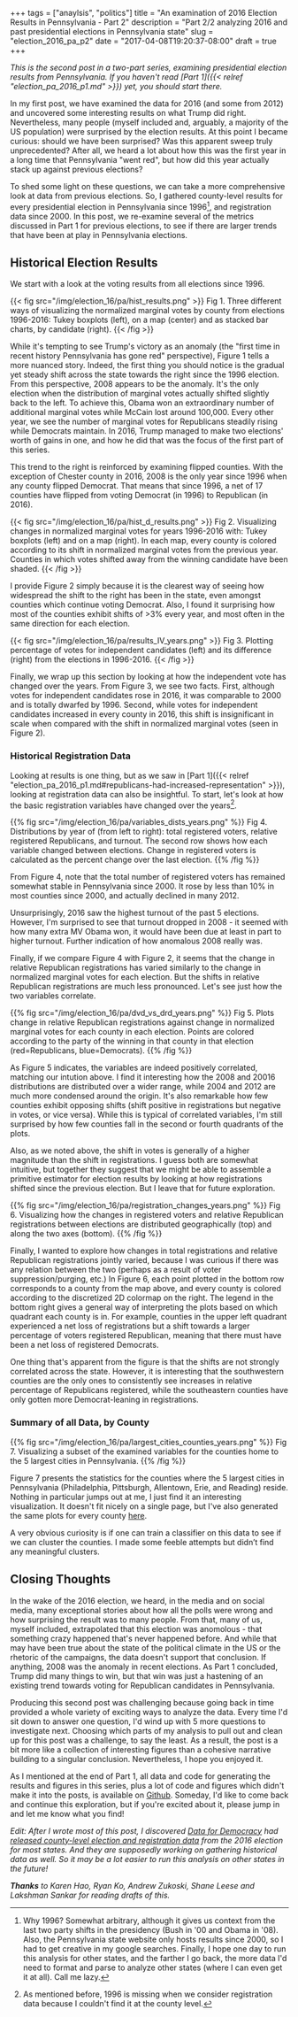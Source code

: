+++
tags = ["anaylsis", "politics"]
title = "An examination of 2016 Election Results in Pennsylvania - Part 2"
description = "Part 2/2 analyzing 2016 and past presidential elections in Pennsylvania state"
slug = "election_2016_pa_p2"
date = "2017-04-08T19:20:37-08:00"
draft = true
+++

*This is the second post in a two-part series, examining presidential election
results from Pennsylvania. If you haven't
read [Part 1]({{< relref "election_pa_2016_p1.md" >}}) yet, you should start
there.*

In my first post, we have examined the data for 2016 (and some from 2012) and
uncovered some interesting results on what Trump did right. Nevertheless, many
people (myself included and, arguably, a majority of the US population) were
surprised by the election results. At this point I became curious: should we
have been surprised? Was this apparent sweep truly unprecedented? After all, we
heard a lot about how this was the first year in a long time that Pennsylvania
"went red", but how did this year actually stack up against previous elections?

To shed some light on these questions, we can take a more comprehensive look at
data from previous elections. So, I gathered county-level results for every
presidential election in Pennsylvania since 1996[^5], and registration data
since 2000. In this post, we re-examine several of the metrics discussed in Part
1 for previous elections, to see if there are larger trends that have been at
play in Pennsylvania elections.

<!--
Unlike part 1, which had more of a direct
narrative for the data presented, this post is a bit more spread out, presenting
several disparate results I found interesting. Also, this analysis is
necessarily more open-ended, because as we look backwards, demographic and other
external trends play larger roles in the data, which I haven't accounted for, so
I'm reticent to draw any conclusions from this data alone.
!-->
## Historical Election Results

We start with a look at the voting results from all elections since 1996.

{{< fig src="/img/election_16/pa/hist_results.png" >}} Fig 1. Three different
ways of visualizing the normalized marginal votes by county from elections
1996-2016: Tukey boxplots (left), on a map (center) and as stacked bar charts,
by candidate (right). {{< /fig >}}

While it's tempting to see Trump's victory as an anomaly (the "first time in
recent history Pennsylvania has gone red" perspective), Figure 1 tells a more
nuanced story. Indeed, the first thing you should notice is the gradual yet
steady shift across the state towards the right since the 1996 election. From
this perspective, 2008 appears to be the anomaly. It's the only election when
the distribution of marginal votes actually shifted slightly back to the
left. To achieve this, Obama won an extraordinary number of additional marginal
votes while McCain lost around 100,000. Every other year, we see the number of
marginal votes for Republicans steadily rising while Democrats maintain. In
2016, Trump managed to make two elections' worth of gains in one, and how he did
that was the focus of the first part of this series.

This trend to the right is reinforced by examining flipped counties. With the
exception of Chester county in 2016, 2008 is the only year since 1996 when any
county flipped Democrat. That means that since 1996, a net of 17 counties have
flipped from voting Democrat (in 1996) to Republican (in 2016).

{{< fig src="/img/election_16/pa/hist_d_results.png" >}} Fig 2. Visualizing
changes in normalized marginal votes for years 1996-2016 with: Tukey boxplots
(left) and on a map (right). In each map, every county is colored according to
its shift in normalized marginal votes from the previous year. Counties in which
votes shifted away from the winning candidate have been shaded. {{< /fig >}}

I provide Figure 2 simply because it is the clearest way of seeing how
widespread the shift to the right has been in the state, even amongst counties
which continue voting Democrat. Also, I found it surprising how most of the
counties exhibit shifts of >3% every year, and most often in the same direction
for each election.

{{< fig src="/img/election_16/pa/results_IV_years.png" >}} Fig 3. Plotting
percentage of votes for independent candidates (left) and its difference
(right) from the elections in 1996-2016. {{< /fig >}}

Finally, we wrap up this section by looking at how the independent vote has
changed over the years. From Figure 3, we see two facts. First, although votes
for independent candidates rose in 2016, it was comparable to 2000 and is
totally dwarfed by 1996. Second, while votes for independent candidates
increased in every county in 2016, this shift is insignificant in scale when
compared with the shift in normalized marginal votes (seen in Figure 2).

### Historical Registration Data

Looking at results is one thing, but as we saw
in
[Part 1]({{< relref "election_pa_2016_p1.md#republicans-had-increased-representation" >}}),
looking at registration data can also be insightful. To start, let's look at how
the basic registration variables have changed over the years[^6].

{{% fig src="/img/election_16/pa/variables_dists_years.png" %}}
Fig 4. Distributions by year of (from left to right): total registered voters,
relative registered Republicans, and turnout. The second row shows how each
variable changed between elections. Change in registered voters is calculated as
the percent change over the last election. {{% /fig %}}

From Figure 4, note that the total number of registered voters has
remained somewhat stable in Pennsylvania since 2000. It rose by less than 10% in
most counties since 2000, and actually declined in many 2012.

Unsurprisingly, 2016 saw the highest turnout of the past 5 elections. However,
I'm surprised to see that turnout dropped in 2008 - it seemed with how many
extra MV Obama won, it would have been due at least in part to higher
turnout. Further indication of how anomalous 2008 really was.

Finally, if we compare Figure 4 with Figure 2, it seems that the change in
relative Republican registrations has varied similarly to the change in
normalized marginal votes for each election. But the shifts in relative
Republican registrations are much less pronounced. Let's see just how the two
variables correlate.

{{% fig src="/img/election_16/pa/dvd_vs_drd_years.png" %}} Fig 5. Plots change
in relative Republican registrations against change in normalized marginal votes
for each county in each election. Points are colored according to the party of
the winning in that county in that election (red=Republicans,
blue=Democrats). {{% /fig %}}

As Figure 5 indicates, the variables are indeed positively correlated, matching
our intution above. I find it interesting how the 2008 and 20016 distributions
are distributed over a wider range, while 2004 and 2012 are much more condensed
around the origin. It's also remarkable how few counties exhibit opposing shifts
(shift positive in registrations but negative in votes, or vice versa). While this
is typical of correlated variables, I'm still surprised by how few counties fall
in the second or fourth quadrants of the plots.

Also, as we noted above, the shift in votes is generally of a higher magnitude
than the shift in registrations. I guess both are somewhat intuitive, but
together they suggest that we might be able to assemble a primitive estimator
for election results by looking at how registrations shifted since the previous
election. But I leave that for future exploration.

{{% fig src="/img/election_16/pa/registration_changes_years.png" %}}
Fig 6. Visualizing how the changes in registered voters and relative Republican
registrations between elections are distributed geographically (top) and along
the two axes (bottom). {{% /fig %}}

Finally, I wanted to explore how changes in total registrations and relative
Republican registrations jointly varied, because I was curious if there was any
relation between the two (perhaps as a result of voter suppression/purging,
etc.) In Figure 6, each point plotted in the bottom row corresponds to a county
from the map above, and every county is colored according to the discretized 2D
colormap on the right. The legend in the bottom right gives a general way of
interpreting the plots based on which quadrant each county is in. For example,
counties in the upper left quadrant experienced a net loss of registrations but
a shift towards a larger percentage of voters registered Republican, meaning
that there must have been a net loss of registered Democrats.

One thing that's apparent from the figure is that the shifts are not strongly
correlated across the state. However, it is interesting that the southwestern
counties are the only ones to consistently see increases in relative percentage
of Republicans registered, while the southeastern counties have only gotten more
Democrat-leaning in registrations.

### Summary of all Data, by County
<!-- Pulling it all Together !-->

{{% fig src="/img/election_16/pa/largest_cities_counties_years.png" %}}
Fig 7. Visualizing a subset of the examined variables for the counties home to
the 5 largest cities in Pennsylvania. {{% /fig %}}

Figure 7 presents the statistics for the counties where the 5 largest cities in
Pennsylvania (Philadelphia, Pittsburgh, Allentown, Erie, and Reading)
reside. Nothing in particular jumps out at me, I just find it an interesting
visualization. It doesn't fit nicely on a single page, but I've also generated
the same plots for every county [here](/img/election_16/pa/counties_years.png).

A very obvious curiosity is if one can train a classifier on this data to
see if we can cluster the counties. I made some feeble attempts but didn’t find
any meaningful clusters.

## Closing Thoughts

In the wake of the 2016 election, we heard, in the media and on social media,
many exceptional stories about how all the polls were wrong and how surprising
the result was to many people. From that, many of us, myself included,
extrapolated that this election was anomolous - that something crazy happened
that's never happened before. And while that may have been true about the state
of the political climate in the US or the rhetoric of the campaigns, the data
doesn't support that conclusion. If anything, 2008 was the anomaly in recent
elections. As Part 1 concluded, Trump did many things to win, but that win was
just a hastening of an existing trend towards voting for Republican candidates
in Pennsylvania.

Producing this second post was challenging because going back in time provided a
whole variety of exciting ways to analyze the data. Every time I'd sit down to
answer one question, I'd wind up with 5 more questions to investigate
next. Choosing which parts of my analysis to pull out and clean up for this post
was a challenge, to say the least. As a result, the post is a bit more like a
collection of interesting figures than a cohesive narrative building to a
singular conclusion. Nevertheless, I hope you enjoyed it.

As I mentioned at the end of Part 1, all data and code for generating the
results and figures in this series, plus a lot of code and figures which didn't
make it into the posts, is available
on [Github](https://github.com/oderby/elections_2016). Someday, I'd like to come
back and continue this exploration, but if you're excited about it, please jump
in and let me know what you find!

*Edit: After I wrote most of this post, I
discovered [Data for Democracy](http://datafordemocracy.org/)
had
[released county-level election and registration data](https://medium.com/data-for-democracy/election-transparency-part-1-introducing-the-data-8258a1132315) from
the 2016 election for most states. And they are supposedly working on gathering
historical data as well. So it may be a lot easier to run this analysis on other
states in the future!*

***Thanks*** *to Karen Hao, Ryan Ko, Andrew Zukoski, Shane Leese and Lakshman
Sankar for reading drafts of this.*

[^5]: Why 1996? Somewhat arbitrary, although it gives us context from the last
    two party shifts in the presidency (Bush in '00 and Obama in '08). Also, the
    Pennsylvania state website only hosts results since 2000, so I had to get
    creative in my google searches. Finally, I hope one day to run this analysis
    for other states, and the farther I go back, the more data I'd need to
    format and parse to analyze other states (where I can even get it at
    all). Call me lazy.

[^6]: As mentioned before, 1996 is missing when we consider registration data
    because I couldn't find it at the county level.
